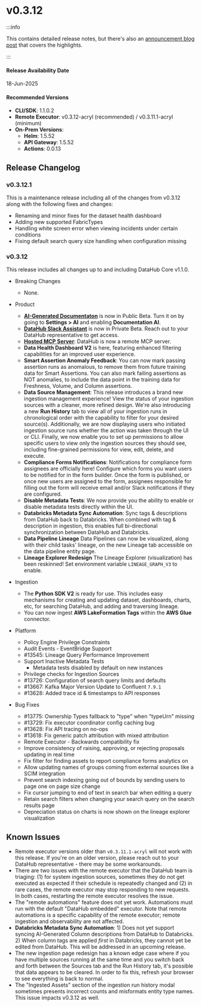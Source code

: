 # v0.3.12

:::info

This contains detailed release notes, but there's also an [announcement blog post](https://datahub.com/blog/datahub-cloud-v0-3-12/) that covers the highlights.

:::

#### Release Availability Date

18-Jun-2025

#### Recommended Versions

- **CLI/SDK**: 1.1.0.2
- **Remote Executor**: v0.3.12-acryl (recommended) / v0.3.11.1-acryl (minimum)
- **On-Prem Versions**:
  - **Helm**: 1.5.52
  - **API Gateway**: 1.5.52
  - **Actions**: 0.0.13

## Release Changelog

### v0.3.12.1

This is a maintenance release including all of the changes from v0.3.12 along with the following fixes and changes:

- Renaming and minor fixes for the dataset health dashboard
- Adding new supported FabricTypes
- Handling white screen error when viewing incidents under certain conditions
- Fixing default search query size handling when configuration missing

### v0.3.12

This release includes all changes up to and including DataHub Core v1.1.0.

- Breaking Changes

  - None.

- Product

  - [**AI-Generated Documentaton**](../../automations/ai-docs.md) is now in Public Beta. Turn it on by going to **Settings > AI** and enabling **Documentation AI**.
  - [**DataHub Slack Assistant**](../slack/saas-slack-app.md#datahub-slack-bot) is now in Private Beta. Reach out to your DataHub representative to get access.
  - [**Hosted MCP Server**](../../features/feature-guides/mcp.md): DataHub is now a remote MCP server.
  - **Data Health Dashboard V2** is here, featuring enhanced filtering capabilities for an improved user experience.
  - **Smart Assertion Anomaly Feedback**: You can now mark passing assertion runs as anomalous, to remove them from future training data for Smart Assertions. You can also mark failing assertions as NOT anomalies, to include the data point in the training data for Freshness, Volume, and Column assertions.
  - **Data Source Management**: This release introduces a brand new ingestion management experience! View the status of your ingestion sources with a cleaner, more refined design. We're also introducing a new **Run History** tab to view all of your ingestion runs in chronological order with the capability to filter for your desired source(s). Additionally, we are now displaying users who initiated ingestion source runs whether the action was taken through the UI or CLI. Finally, we now enable you to set up permissions to allow specific users to view only the ingestion sources they should see, including fine-grained permissions for view, edit, delete, and execute.
  - **Compliance Forms Notifications**: Notifications for compliance form assignees are officially here! Configure which forms you want users to be notified for in the form builder. Once the form is published, or once new users are assigned to the form, assignees responsible for filling out the form will receive email and/or Slack notifications if they are configured.
  - **Disable Metadata Tests**: We now provide you the ability to enable or disable metadata tests directly within the UI.
  - **Databricks Metadata Sync Automation**: Sync tags & descriptions from DataHub back to Databricks. When combined with tag & description in ingestion, this enables full bi-directional synchronization between DataHub and Databricks.
  - **Data Pipeline Lineage** Data Pipelines can now be visualized, along with their child tasks' lineage, on the new Lineage tab accessible on the data pipeline entity page.
  - **Lineage Explorer Redesign** The Lineage Explorer (visualization) has been reskinned! Set environment variable `LINEAGE_GRAPH_V3` to enable.

- Ingestion

  - The **Python SDK V2** is ready for use. This includes easy mechanisms for creating and updating dataset, dashboards, charts, etc, for searching DataHub, and adding and traversing lineage.
  - You can now ingest **AWS LakeFormation Tags** within the **AWS Glue** connector.

- Platform

  - Policy Engine Privilege Constraints
  - Audit Events - EventBridge Support
  - #13545: Lineage Query Performance Improvement
  - Support Inactive Metadata Tests
    - Metadata tests disabled by default on new instances
  - Privilege checks for Ingestion Sources
  - #13726: Configuration of search query limits and defaults
  - #13667: Kafka Major Version Update to Confluent `7.9.1`
  - #13628: Added trace id & timestamps to API responses

- Bug Fixes

  - #13775: Ownership Types fallback to "type" when "typeUrn" missing
  - #13729: Fix executor coordinator config caching bug
  - #13628: Fix API tracing on no-ops
  - #13618: Fix generic patch attribution with mixed attribution
  - Remote Executor - Backwards compatibility fix
  - Improve consistency of raising, approving, or rejecting proposals updating in real time
  - Fix filter for finding assets to report compliance forms analytics on
  - Allow updating names of groups coming from external sources like a SCIM integration
  - Prevent search indexing going out of bounds by sending users to page one on page size change
  - Fix cursor jumping to end of text in search bar when editing a query
  - Retain search filters when changing your search query on the search results page
  - Depreciation status on charts is now shown on the lineage explorer visualization

## Known Issues

- Remote executor versions older than `v0.3.11.1-acryl` will not work with this release. If you're on an older version, please reach out to your DataHub representative - there may be some workarounds.
- There are two issues with the remote executor that the DataHub team is triaging: (1) for system ingestion sources, sometimes they do not get executed as expected if their schedule is repeatedly changed and (2) in rare cases, the remote executor may stop responding to new requests. In both cases, restarting the remote executor resolves the issue.
- The "remote automations" feature does not yet work. Automations must run with the default "DataHub embedded" executor. Note that remote automations is a specific capability of the remote executor; remote ingestion and observability are not affected.
- **Databricks Metadata Sync Automation**: 1) Does not yet support syncing AI-Generated Column descriptions from DataHub to Databricks. 2) When column tags are applied _first_ in Databricks, they cannot yet be edited from DataHub. This will be addressed in an upcoming release.
- The new ingestion page redesign has a known edge case where if you have multiple sources running at the same time and you switch back and forth between the Sources tab and the Run History tab, it's possible that data appears to be cleared. In order to fix this, refresh your browser to see everything is back to normal.
- The "Ingested Assets" section of the ingestion run history modal sometimes presents incorrect counts and misformats entity type names. This issue impacts v0.3.12 as well.
